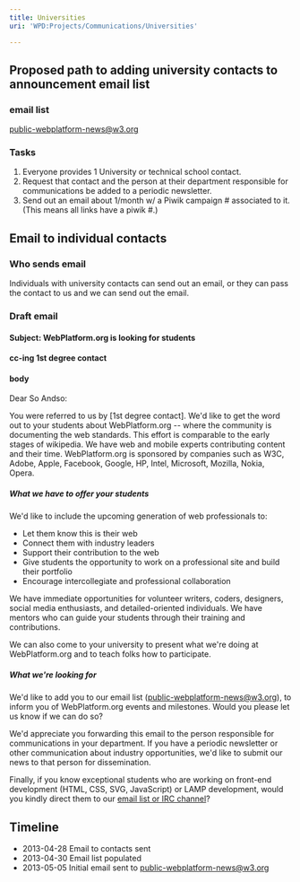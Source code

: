 ```yaml
---
title: Universities
uri: 'WPD:Projects/Communications/Universities'

---
```

## <span>Proposed path to adding university contacts to announcement email list</span>

### <span>email list</span>

public-webplatform-news@w3.org

### <span>Tasks</span>

1.  Everyone provides 1 University or technical school contact.
2.  Request that contact and the person at their department responsible for communications be added to a periodic newsletter.
3.  Send out an email about 1/month w/ a Piwik campaign \# associated to it. (This means all links have a piwik \#.)

## <span>Email to individual contacts</span>

### <span>Who sends email</span>

Individuals with university contacts can send out an email, or they can pass the contact to us and we can send out the email.

### <span>Draft email</span>

#### <span>Subject: WebPlatform.org is looking for students</span>

#### <span>cc-ing 1st degree contact</span>

#### <span>body</span>

Dear So Andso:

You were referred to us by [1st degree contact]. We'd like to get the word out to your students about WebPlatform.org -- where the community is documenting the web standards. This effort is comparable to the early stages of wikipedia. We have web and mobile experts contributing content and their time. WebPlatform.org is sponsored by companies such as W3C, Adobe, Apple, Facebook, Google, HP, Intel, Microsoft, Mozilla, Nokia, Opera.

##### <span>What we have to offer your students</span>

We'd like to include the upcoming generation of web professionals to:

-   Let them know this is their web
-   Connect them with industry leaders
-   Support their contribution to the web
-   Give students the opportunity to work on a professional site and build their portfolio
-   Encourage intercollegiate and professional collaboration

We have immediate opportunities for volunteer writers, coders, designers, social media enthusiasts, and detailed-oriented individuals. We have mentors who can guide your students through their training and contributions.

We can also come to your university to present what we're doing at WebPlatform.org and to teach folks how to participate.

##### <span>What we're looking for</span>

We'd like to add you to our email list (public-webplatform-news@w3.org), to inform you of WebPlatform.org events and milestones. Would you please let us know if we can do so?

We'd appreciate you forwarding this email to the person responsible for communications in your department. If you have a periodic newsletter or other communication about industry opportunities, we'd like to submit our news to that person for dissemination.

Finally, if you know exceptional students who are working on front-end development (HTML, CSS, SVG, JavaScript) or LAMP development, would you kindly direct them to our [email list or IRC channel](http://docs.webplatform.org/wiki/WPD:Editors_Guide/step_2_communicate_with_the_online_community)?

## <span>Timeline</span>

-   2013-04-28 Email to contacts sent
-   2013-04-30 Email list populated
-   2013-05-05 Initial email sent to public-webplatform-news@w3.org
